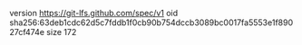 version https://git-lfs.github.com/spec/v1
oid sha256:63deb1cdc62d5c7fddb1f0cb90b754dccb3089bc0017fa5553e1f89027cf474e
size 172
